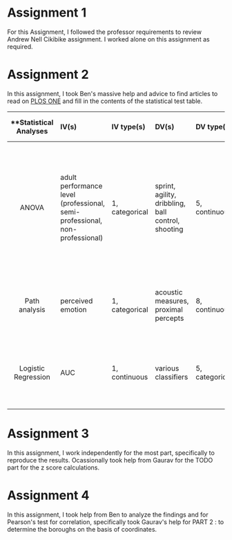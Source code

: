 # Assignment 1
For this Assignment, I followed the professor requirements to review Andrew Nell Cikibike assignment. I worked alone on this assignment as required.

# Assignment 2
In this assignment, I took Ben's massive help and advice to find articles to read on [PLOS ONE](http://journals.plos.org/plosone/) and fill 
in the contents of the statistical test table.

| **Statistical Analyses	|  IV(s)  |  IV type(s) |  DV(s)  |  DV type(s)  |  Control Var | Control Var type  | Question to be answered | _H0_ | alpha | link to paper **| 
|:----------:|:----------|:------------|:-------------|:-------------|:------------|:------------- |:------------------|:----:|:-------:|:-------|
| ANOVA |adult performance level (professional, semi-professional, non-professional)|1, categorical|sprint, agility, dribbling, ball control, shooting|5, continuous|age|categorical|Do motor skills during early adolescence offer predictive value for success in soccer later in life|to-be-professional motor skills = to-be semi-professional motor skills = to-be non-professional motor skills|0.001| [The influence of speed abilities and technical skills in early adolescence on adult success in soccer: A long-term prospective analysis using ANOVA and SEM approaches](http://journals.plos.org/plosone/article?id=10.1371/journal.pone.0182211) |
|Path analysis|perceived emotion|1, categorical|acoustic measures, proximal percepts|8, continuous|||Which computation paths are responsible for which perceived emotions|path coefficient = 0|0.02|[Path Models of Vocal Emotion Communication](http://journals.plos.org/plosone/article?id=10.1371/journal.pone.0136675)|
Logistic Regression |AUC|1, continuous|various classifiers|5, categorical|||Does their predictor predict cases of Leukemia better than existing classifiers|AUC of AML positive = AUC of healthy|0.05| [Leukemia Prediction Using Sparse Logistic Regression](http://journals.plos.org/plosone/article?id=10.1371/journal.pone.0072932)|

# Assignment 3
In this assignment, I work independently for the most part, specifically to reproduce the results. Ocassionally took help from Gaurav for
the TODO part for the z score calculations.

# Assignment 4
In this assignment, I took help from Ben to analyze the findings and for Pearson's test for correlation, specifically took Gaurav's help for
PART 2 : to determine the boroughs on the basis of coordinates.
